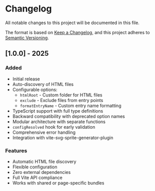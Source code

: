 # Changelog

All notable changes to this project will be documented in this file.

The format is based on [Keep a Changelog](https://keepachangelog.com/en/1.0.0/),
and this project adheres to [Semantic Versioning](https://semver.org/spec/v2.0.0.html).

## [1.0.0] - 2025

### Added

- Initial release
- Auto-discovery of HTML files
- Configurable options:
  - `htmlRoot` - Custom folder for HTML files
  - `exclude` - Exclude files from entry points
  - `formatEntryName` - Custom entry name formatting
- TypeScript support with full type definitions
- Backward compatibility with deprecated option names
- Modular architecture with separate functions
- `configResolved` hook for early validation
- Comprehensive error handling
- Integration with vite-svg-sprite-generator-plugin

### Features

- Automatic HTML file discovery
- Flexible configuration
- Zero external dependencies
- Full Vite API compliance
- Works with shared or page-specific bundles

